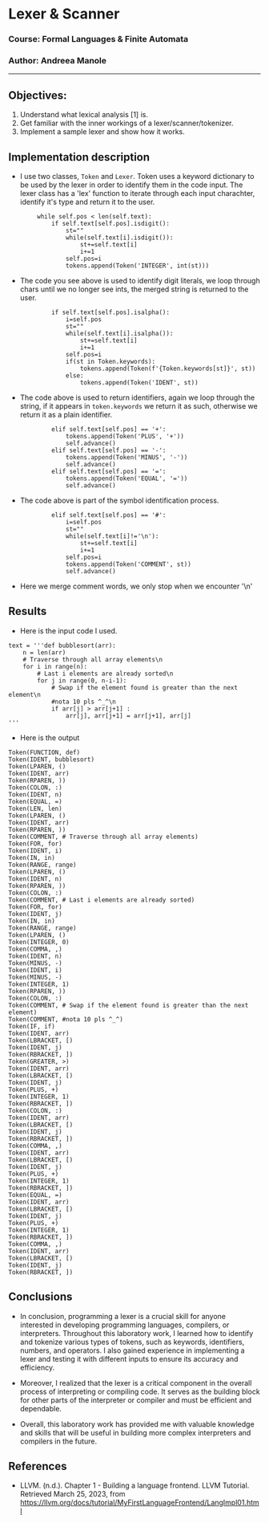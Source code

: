 # Lexer & Scanner

### Course: Formal Languages & Finite Automata
### Author: Andreea Manole

----

## Objectives:
1. Understand what lexical analysis [1] is.
2. Get familiar with the inner workings of a lexer/scanner/tokenizer.
3. Implement a sample lexer and show how it works.


## Implementation description

* I use two classes, ```Token``` and ```Lexer```. Token uses a keyword dictionary to be used by the lexer in order to identify them in the code input. The lexer class has a 'lex' function to iterate through each input charachter, identify it's type and return it to the user.
```
        while self.pos < len(self.text):
            if self.text[self.pos].isdigit():  
                st=""
                while(self.text[i].isdigit()):
                    st+=self.text[i]
                    i+=1
                self.pos=i
                tokens.append(Token('INTEGER', int(st)))
```



* The code you see above is used to identify digit literals, we loop through chars until we no longer see ints, the merged string is returned to the user.


```
            if self.text[self.pos].isalpha():  
                i=self.pos
                st=""
                while(self.text[i].isalpha()):
                    st+=self.text[i]
                    i+=1
                self.pos=i
                if(st in Token.keywords):
                    tokens.append(Token(f'{Token.keywords[st]}', st))
                else:
                    tokens.append(Token('IDENT', st))
```

* The code above is used to return identifiers, again we loop through the string, if it appears in ```token.keywords``` we return it as such, otherwise we return it as a plain identifier.

```
            elif self.text[self.pos] == '+':
                tokens.append(Token('PLUS', '+'))
                self.advance()
            elif self.text[self.pos] == '-':
                tokens.append(Token('MINUS', '-'))
                self.advance()
            elif self.text[self.pos] == '=':
                tokens.append(Token('EQUAL', '='))
                self.advance()
```
* The code above is part of the symbol identification process.

```
            elif self.text[self.pos] == '#':
                i=self.pos
                st=""
                while(self.text[i]!='\n'):
                    st+=self.text[i]
                    i+=1
                self.pos=i
                tokens.append(Token('COMMENT', st))
                self.advance()
```
* Here we merge comment words, we only stop when we encounter '\n'


## Results

* Here is the input code I used.
```
text = '''def bubblesort(arr):
    n = len(arr)
    # Traverse through all array elements\n
    for i in range(n):
        # Last i elements are already sorted\n
        for j in range(0, n-i-1):
            # Swap if the element found is greater than the next element\n
            #nota 10 pls ^_^\n
            if arr[j] > arr[j+1] :
                arr[j], arr[j+1] = arr[j+1], arr[j]
'''
```

* Here is the output 
```
Token(FUNCTION, def)
Token(IDENT, bubblesort)
Token(LPAREN, ()
Token(IDENT, arr)
Token(RPAREN, ))
Token(COLON, :)
Token(IDENT, n)
Token(EQUAL, =)
Token(LEN, len)
Token(LPAREN, ()
Token(IDENT, arr)
Token(RPAREN, ))
Token(COMMENT, # Traverse through all array elements)
Token(FOR, for)
Token(IDENT, i)
Token(IN, in)
Token(RANGE, range)
Token(LPAREN, ()
Token(IDENT, n)
Token(RPAREN, ))
Token(COLON, :)
Token(COMMENT, # Last i elements are already sorted)
Token(FOR, for)
Token(IDENT, j)
Token(IN, in)
Token(RANGE, range)
Token(LPAREN, ()
Token(INTEGER, 0)
Token(COMMA, ,)
Token(IDENT, n)
Token(MINUS, -)
Token(IDENT, i)
Token(MINUS, -)
Token(INTEGER, 1)
Token(RPAREN, ))
Token(COLON, :)
Token(COMMENT, # Swap if the element found is greater than the next element)
Token(COMMENT, #nota 10 pls ^_^)
Token(IF, if)
Token(IDENT, arr)
Token(LBRACKET, [)
Token(IDENT, j)
Token(RBRACKET, ])
Token(GREATER, >)
Token(IDENT, arr)
Token(LBRACKET, [)
Token(IDENT, j)
Token(PLUS, +)
Token(INTEGER, 1)
Token(RBRACKET, ])
Token(COLON, :)
Token(IDENT, arr)
Token(LBRACKET, [)
Token(IDENT, j)
Token(RBRACKET, ])
Token(COMMA, ,)
Token(IDENT, arr)
Token(LBRACKET, [)
Token(IDENT, j)
Token(PLUS, +)
Token(INTEGER, 1)
Token(RBRACKET, ])
Token(EQUAL, =)
Token(IDENT, arr)
Token(LBRACKET, [)
Token(IDENT, j)
Token(PLUS, +)
Token(INTEGER, 1)
Token(RBRACKET, ])
Token(COMMA, ,)
Token(IDENT, arr)
Token(LBRACKET, [)
Token(IDENT, j)
Token(RBRACKET, ])
```
## Conclusions 

* In conclusion, programming a lexer is a crucial skill for anyone interested in developing programming languages, compilers, or interpreters. Throughout this laboratory work, I learned how to identify and tokenize various types of tokens, such as keywords, identifiers, numbers, and operators. I also gained experience in implementing a lexer and testing it with different inputs to ensure its accuracy and efficiency.

* Moreover, I realized that the lexer is a critical component in the overall process of interpreting or compiling code. It serves as the building block for other parts of the interpreter or compiler and must be efficient and dependable.

* Overall, this laboratory work has provided me with valuable knowledge and skills that will be useful in building more complex interpreters and compilers in the future.


## References

* LLVM. (n.d.). Chapter 1 - Building a language frontend. LLVM Tutorial. Retrieved March 25, 2023, from https://llvm.org/docs/tutorial/MyFirstLanguageFrontend/LangImpl01.html

